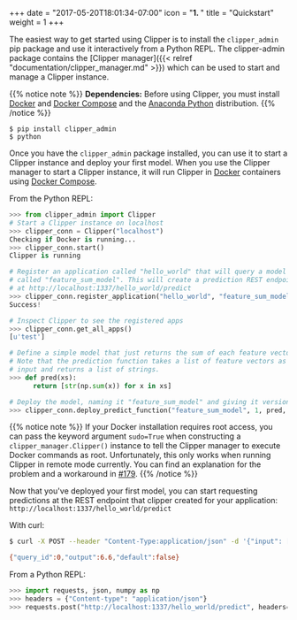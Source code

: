 +++
date = "2017-05-20T18:01:34-07:00"
icon = "<b>1. </b>"
title = "Quickstart"
weight = 1
+++

The easiest way to get started using Clipper is to install the `clipper_admin` pip package and use it interactively from a Python
REPL.
The clipper-admin package contains the [Clipper manager]({{< relref "documentation/clipper_manager.md" >}}) which can be used to start and manage a Clipper instance.

{{% notice note %}}
**Dependencies:** Before using Clipper, you must install [Docker](https://www.docker.com/) and [Docker Compose](https://docs.docker.com/compose/) and the [Anaconda Python](https://www.continuum.io/downloads) distribution.
{{% /notice %}}

```
$ pip install clipper_admin
$ python
```

Once you have the `clipper_admin` package installed, you can use it to start a Clipper instance and deploy your first model.
When you use the Clipper manager to start a Clipper instance, it will run Clipper in [Docker](https://www.docker.com/) containers using [Docker Compose](https://docs.docker.com/compose/).


From the Python REPL:

```py
>>> from clipper_admin import Clipper
# Start a Clipper instance on localhost
>>> clipper_conn = Clipper("localhost")
Checking if Docker is running...
>>> clipper_conn.start()
Clipper is running

# Register an application called "hello_world" that will query a model
# called "feature_sum_model". This will create a prediction REST endpoint
# at http://localhost:1337/hello_world/predict
>>> clipper_conn.register_application("hello_world", "feature_sum_model", "doubles", "-1.0", 100000)
Success!

# Inspect Clipper to see the registered apps
>>> clipper_conn.get_all_apps()
[u'test']

# Define a simple model that just returns the sum of each feature vector.
# Note that the prediction function takes a list of feature vectors as
# input and returns a list of strings.
>>> def pred(xs):
      return [str(np.sum(x)) for x in xs]

# Deploy the model, naming it "feature_sum_model" and giving it version 1
>>> clipper_conn.deploy_predict_function("feature_sum_model", 1, pred, "doubles")
```

{{% notice note %}}
If your Docker installation requires root access, you can pass
the keyword argument `sudo=True` when constructing a `clipper_manager.Clipper()`
instance to tell the Clipper manager to execute Docker commands as root.
Unfortunately, this only works when running Clipper in remote mode currently.
You can find an explanation for the problem and a workaround in [#179](https://github.com/ucbrise/clipper/issues/179).
{{% /notice %}}

Now that you've deployed your first model, you can start requesting predictions at the
REST endpoint that clipper created for your application:
`http://localhost:1337/hello_world/predict`

With curl:

```sh
$ curl -X POST --header "Content-Type:application/json" -d '{"input": [1.1, 2.2, 3.3]}' 127.0.0.1:1337/hello_world/predict

{"query_id":0,"output":6.6,"default":false}
```

From a Python REPL:

```py
>>> import requests, json, numpy as np
>>> headers = {"Content-type": "application/json"}
>>> requests.post("http://localhost:1337/hello_world/predict", headers=headers, data=json.dumps({"input": list(np.random.random(10))})).json()
```




